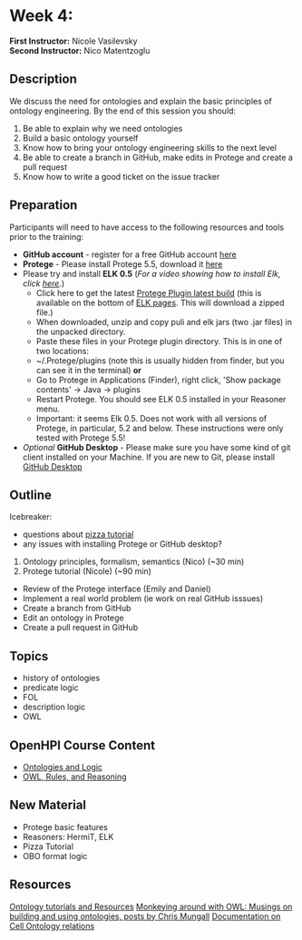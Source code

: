 # Week 4:

**First Instructor:** Nicole Vasilevsky  
**Second Instructor:** Nico Matentzoglu

## Description
We discuss the need for ontologies and explain the basic principles of ontology engineering. By the end of this session you should:

1. Be able to explain why we need ontologies
2. Build a basic ontology yourself
3. Know how to bring your ontology engineering skills to the next level
4. Be able to create a branch in GitHub, make edits in Protege and create a pull request
5. Know how to write a good ticket on the issue tracker

## Preparation

Participants will need to have access to the following resources and tools prior to the training:
- **GitHub account** - register for a free GitHub account [here](https://github.com/join?ref_cta=Sign+up&ref_loc=header+logged+out&ref_page=%2F&source=header-home)
- **Protege** - Please install Protege 5.5, download it [here](https://protege.stanford.edu/)
- Please try and install **ELK 0.5** (_For a video showing how to install Elk, click [here](https://www.dropbox.com/s/n3td2n48xmwd3mj/Install_ELK_0.5.mov?dl=0)._) 
  - Click here to get the latest [Protege Plugin latest build](https://oss.sonatype.org/service/local/artifact/maven/content?r=snapshots&g=org.semanticweb.elk&a=elk-distribution-protege&e=zip&v=LATEST) (this is available on the bottom of [ELK pages](https://github.com/liveontologies/elk-reasoner/wiki/GettingElk). This will download a zipped file.)
  - When downloaded, unzip and copy puli and elk jars (two .jar files) in the unpacked directory.
  -  Paste these files in your Protege plugin directory. This is in one of two locations:
    - ~/.Protege/plugins (note this is usually hidden from finder, but you can see it in the terminal) **or**
    - Go to Protege in Applications (Finder), right click, 'Show package contents' -> Java -> plugins
  - Restart Protege. You should see ELK 0.5 installed in your Reasoner menu. 
  - Important: it seems Elk 0.5. Does not work with all versions of Protege, in particular, 5.2 and below. These instructions were only tested with Protege 5.5!
- _Optional_ **GitHub Desktop** - Please make sure you have some kind of git client installed on your Machine. If you are new to Git, please install [GitHub Desktop](https://desktop.github.com/)

## Outline

Icebreaker: 
- questions about [pizza tutorial](https://www.michaeldebellis.com/post/new-protege-pizza-tutorial)
- any issues with installing Protege or GitHub desktop?

1. Ontology principles, formalism, semantics (Nico) (~30 min)
2. Protege tutorial (Nicole) (~90 min) 
  - Review of the Protege interface (Emily and Daniel)
  - Implement a real world problem (ie work on real GitHub isssues)
  - Create a branch from GitHub
  - Edit an ontology in Protege
  - Create a pull request in GitHub

## Topics
- history of ontologies
- predicate logic
- FOL
- description logic
- OWL
 
## OpenHPI Course Content
- [Ontologies and Logic](https://open.hpi.de/courses/semanticweb2015/items/2oYC9PkLYvxv4InZuBMBVl)
- [OWL, Rules, and Reasoning](https://open.hpi.de/courses/semanticweb2015/items/2oCcvFX4bzhBbNWE6EVpoV)

## New Material
- Protege basic features
- Reasoners: HermiT, ELK
- Pizza Tutorial
- OBO format logic

## Resources

[Ontology tutorials and Resources](https://tislab.org/ontologyResources.html)
[Monkeying around with OWL: Musings on building and using ontologies, posts by Chris Mungall](https://douroucouli.wordpress.com/)
[Documentation on Cell Ontology relations](https://github.com/obophenotype/cell-ontology/blob/master/documentation/relations_guide.md)
